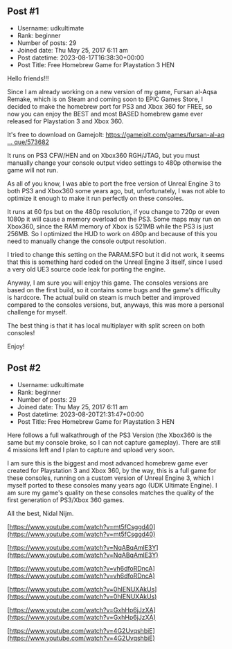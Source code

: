 ## Post #1
- Username: udkultimate
- Rank: beginner
- Number of posts: 29
- Joined date: Thu May 25, 2017 6:11 am
- Post datetime: 2023-08-17T16:38:30+00:00
- Post Title: Free Homebrew Game for Playstation 3 HEN

Hello friends!!!

Since I am already working on a new version of my game, Fursan al-Aqsa Remake, which is on Steam and coming soon to EPIC Games Store, I decided to make the homebrew port for PS3 and Xbox 360 for FREE, so now you can enjoy the BEST and most BASED homebrew game ever released for Playstation 3 and Xbox 360.

It's free to download on Gamejolt:
[https://gamejolt.com/games/fursan-al-aq ... que/573682](https://gamejolt.com/games/fursan-al-aqsa-knights-of-al-aqsa-mosque/573682)

It runs on PS3 CFW/HEN and on Xbox360 RGH/JTAG, but you must manually change your console output video settings to 480p otherwise the game will not run.

As all of you know, I was able to port the free version of Unreal Engine 3 to both PS3 and Xbox360 some years ago, but, unfortunately, I was not able to optimize it enough to make it run perfectly on these consoles.

It runs at 60 fps but on the 480p resolution, if you change to 720p or even 1080p it will cause a memory overload on the PS3. Some maps may run on Xbox360, since the RAM memory of Xbox is 521MB while the PS3 is just 256MB. So I optimized the HUD to work on 480p and because of this you need to manually change the console output resolution.

I tried to change this setting on the PARAM.SFO but it did not work, it seems that this is something hard coded on the Unreal Engine 3 itself, since I used a very old UE3 source code leak for porting the engine.

Anyway, I am sure you will enjoy this game. The consoles versions are based on the first build, so it contains some bugs and the game's difficulty is hardcore. The actual build on steam is much better and improved compared to the consoles versions, but, anyways, this was more a personal challenge for myself.

The best thing is that it has local multiplayer with split screen on both consoles!

Enjoy!
## Post #2
- Username: udkultimate
- Rank: beginner
- Number of posts: 29
- Joined date: Thu May 25, 2017 6:11 am
- Post datetime: 2023-08-20T21:31:47+00:00
- Post Title: Free Homebrew Game for Playstation 3 HEN

Here follows a full walkathrough of the PS3 Version (the Xbox360 is the same but my console broke, so I can not capture gameplay). There are still 4 missions left and I plan to capture and upload very soon.

I am sure this is the biggest and most advanced homebrew game ever created for Playstation 3 and Xbox 360, by the way, this is a full game for these consoles, running on a custom version of Unreal Engine 3, which I myself ported to these consoles many years ago (UDK Ultimate Engine). I am sure my game's quality on these consoles matches the quality of the first generation of PS3/Xbox 360 games.

All the best,
Nidal Nijm.

[https://www.youtube.com/watch?v=mt5fCsggd40](https://www.youtube.com/watch?v=mt5fCsggd40)

[https://www.youtube.com/watch?v=NqABqAmlE3Y](https://www.youtube.com/watch?v=NqABqAmlE3Y)

[https://www.youtube.com/watch?v=vh6dfoRDncA](https://www.youtube.com/watch?v=vh6dfoRDncA)

[https://www.youtube.com/watch?v=0hIENUXAkUs](https://www.youtube.com/watch?v=0hIENUXAkUs)

[https://www.youtube.com/watch?v=GxhHp6jJzXA](https://www.youtube.com/watch?v=GxhHp6jJzXA)

[https://www.youtube.com/watch?v=4G2UvqshbiE](https://www.youtube.com/watch?v=4G2UvqshbiE)
